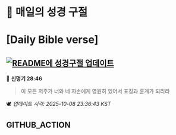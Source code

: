 # 🙏 매일의 성경 구절
# [Daily Bible verse]
## [![README에 성경구절 업데이트](https://github.com/DONGSUKA/first_test/actions/workflows/update-readme-bible.yml/badge.svg)](https://github.com/DONGSUKA/first_test/actions/workflows/update-readme-bible.yml)
<!-- START_BIBLE_VERSE -->
📖 **신명기 28:46**
> 이 모든 저주가 너와 네 자손에게 영원히 있어서 표징과 훈계가 되리라

🕊️ _업데이트 시각: 2025-10-08 23:36:43 KST_
  <!-- END_BIBLE_VERSE -->
## GITHUB_ACTION
